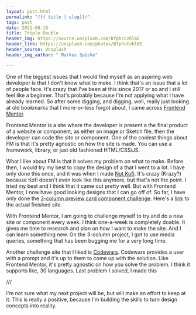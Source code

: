 ```yaml
---
layout: post.html
permalink: "/{{ title | slug}}/"
tags: post
date: 2021-08-18
title: Triple Double
header_img: https://source.unsplash.com/BfphcCvhl6E
header_link: https://unsplash.com/photos/BfphcCvhl6E
header_source: Unsplash
header_img_author: " Markus Spiske"

---
```

One of the biggest issues that I would find myself as an aspiring web developer is that I don't know what to make. I think that's an issue that a lot of people face. It's crazy that I've been at this since 2017 or so and I still feel like a beginner. That's probably because I'm not applying what I have already learned. So after some digging, and digging, well, really just looking at old bookmarks that I more-or-less forgot about, I came across [Frontend Mentor](https://www.frontendmentor.io/challenges "Frontend Mentor").

Frontend Mentor is a site where the developer is present a the final product of a website or component, as either an image or Sketch file, then the developer can code the site or component. One of the coolest things about FM is that it's pretty agnostic on how the site is made. You can use a framework, library, or just old fashioned HTML/CSS/JS.

What I like about FM is that it solves my problem on what to make. Before then, I would try my best to copy the design of a that I went to a lot. I have only done this once, and it was when I made [Not Kofi](https://not-kofi.netlify.app/ "Not Kofi"). It's crazy (Krazy?) because Kofi doesn't even look like this anymore, but that's not the point. I tried my best and I think that it came out pretty well. But with Frontend Mentor, I now have good looking designs that I can go off of. So far, I have only done the [3-column preview card component challenge](). Here's a [link](https://agonizing-mint.surge.sh/ "Agonizing Mint") to the actual finished site. 

With Frontend Mentor, I am going to challenge myself to try and do a new site or component every week. I think one-a-week is completely doable. It gives me time to research and plan on how I want to make the site. And I can learn something new. On the 3-column project, I got to use media queries, something that has been bugging me for a very long time. 

Another challenge site that I liked is [Codewars](https://www.codewars.com/ "Codewars"). Codewars provides a user with a prompt and it's up to them to come up with the solution. Like Frontend Mentor, it's pretty agnostic on how you solve the problem. I think it supports like, 30 languages. Last problem I solved, I made this 

///

I'm not sure what my next project will be, but will make an effort to keep at it. This is really a positive, because I'm building the skills to turn design concepts into reality. 